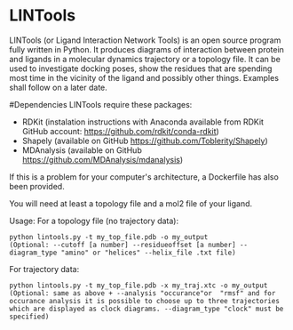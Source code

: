 # LINTools

LINTools (or Ligand Interaction Network Tools) is an open source program fully written in Python. It produces diagrams of interaction between protein and ligands in a molecular dynamics trajectory or a topology file. It can be used to investigate docking poses, show the residues that are spending most time in the vicinity of the ligand and possibly other things. Examples shall follow on a later date.

#Dependencies
LINTools require these packages:
* RDKit (instalation instructions with Anaconda available from RDKit GitHub account: https://github.com/rdkit/conda-rdkit)
* Shapely (available on GitHub https://github.com/Toblerity/Shapely)
* MDAnalysis (available on GitHub https://github.com/MDAnalysis/mdanalysis)

If this is a problem for your computer's architecture, a Dockerfile has also been provided.

You will need at least a topology file and a mol2 file of your ligand.

Usage:
For a topology file (no trajectory data):
```
python lintools.py -t my_top_file.pdb -o my_output 
(Optional: --cutoff [a number] --residueoffset [a number] --diagram_type "amino" or "helices" --helix_file .txt file)
```

For trajectory data:
```
python lintools.py -t my_top_file.pdb -x my_traj.xtc -o my_output 
(Optional: same as above + --analysis "occurance"or  "rmsf" and for occurance analysis it is possible to choose up to three trajectories
which are displayed as clock diagrams. --diagram_type "clock" must be specified)
```

